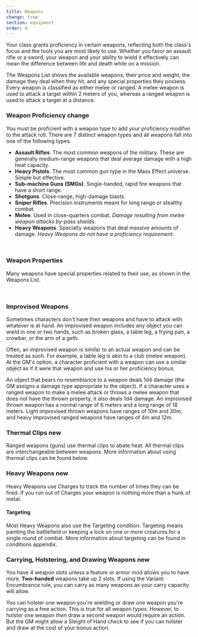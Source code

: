 ```yaml
---
title: Weapons
change: true
section: equipment
order: 4
---
```

Your class grants proficiency in certain weapons, reflecting both the class's focus and the tools you are most likely to
use. Whether you favor an assault rifle or a sword, your weapon and your ability to wield it effectively can mean the
difference between life and death while on a mission.

The <nuxt-link to="/phb/weapons">Weapons List</nuxt-link> shows the available weapons, their price and weight, the damage
they deal when they hit, and any special properties they possess. Every weapon is classified as either melee or ranged.
A melee weapon is used to attack a target within 2 meters of you, whereas a ranged weapon is used to attack a target at
a distance.



### Weapon Proficiency <v-chip color="orange accent-2" text-color="black" class="v-chip--x-small">change</v-chip>
You must be proficient with a weapon type to add your proficiency modifier to the attack roll. There are 7 distinct weapon
types and all weapons fall into one of the following types.

- __Assault Rifles__. The most common weapons of the military. These are generally medium-range weapons that deal average damage with a high heat capacity.
- __Heavy Pistols__. The most common gun type in the Mass Effect universe. Simple but effective.
- __Sub-machine Guns (SMGs)__. Single-handed, rapid fire weapons that have a short range.
- __Shotguns__. Close-range, high-damage blasts.
- __Sniper Rifles__. Precision instruments meant for long range or stealthy combat.
- __Melee__. Used in close-quarters combat. _Damage resulting from melee weapon attacks by-pass shields_.
- __Heavy Weapons__. Specialty weapons that deal massive amounts of damage. _Heavy Weapons do not have a proficiency requirement_.

<br>

### Weapon Properties
Many weapons have special properties related to their use, as shown in the Weapons List.

<ai-dialog title="Weapon Properties" component="weapon-properties"></ai-dialog>

<br>

### Improvised Weapons
Sometimes characters don't have their weapons and have to attack with whatever is at hand. An improvised weapon includes
any object you can wield in one or two hands, such as broken glass, a table leg, a frying pan, a crowbar, or the arm of a geth.

Often, an improvised weapon is similar to an actual weapon and can be treated as such. For example, a table leg is akin to
a club (melee weapon). At the GM's option, a character proficient with a weapon can use a similar object as if it were
that weapon and use his or her proficiency bonus.

An object that bears no resemblance to a weapon deals 1d4 damage (the GM assigns a damage type appropriate to the object).
If a character uses a ranged weapon to make a melee attack or throws a melee weapon that does not have the thrown property,
it also deals 1d4 damage. An improvised thrown weapon has a normal range of 6 meters and a long range of 18 meters. Light improvised thrown weapons have ranges of 10m and 30m, and heavy improvised ranged weapons have ranges of 4m and 12m.



### Thermal Clips <v-chip color="secondary" text-color="white" class="v-chip--x-small">new</v-chip>
Ranged weapons (guns) use thermal clips to abate heat. All thermal clips are interchangeable between weapons. More information
about using thermal clips can be found below.



### Heavy Weapons <v-chip color="secondary" text-color="white" class="v-chip--x-small">new</v-chip>
Heavy Weapons use Charges to track the number of times they can be fired. If you run out of Charges your weapon is nothing more than a hunk of metal.

#### Targeting
Most Heavy Weapons also use the Targeting condition. Targeting means painting the battlefield or keeping a lock on one 
or more creatures for a single round of combat. More information about targeting can be found in <nuxt-link to="/phb/appendix/conditions">conditions appendix</nuxt-link>.



### Carrying, Holstering, and Drawing Weapons <v-chip color="secondary" text-color="white" class="v-chip--x-small">new</v-chip>
You have 4 weapon slots unless a feature or armor mod allows you to have more. __Two-handed__ weapons take up 2 slots. 
If using the Variant: Encumbrance rule, you can carry as many weapons as your carry capacity will allow.

You can holster one weapon you're wielding or draw one weapon you're carrying as a free action. This is true for all weapon types.
However, to holster one weapon *then* draw a second weapon would require an action.
But the GM might allow a Sleight of Hand check to see if you can holster and draw at the cost of your bonus action.

<source-reference pages="64-68"></source-reference>
